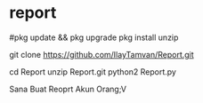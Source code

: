 # report

#pkg update && pkg upgrade
pkg install unzip

git clone https://github.com/IlayTamvan/Report.git

cd Report
unzip Report.git
python2 Report.py

Sana Buat Reoprt Akun Orang;V
